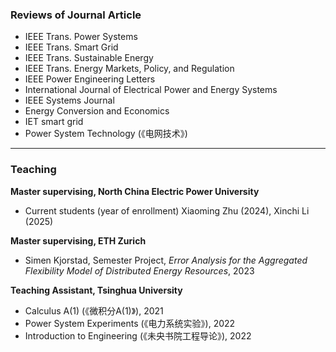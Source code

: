 ### **Reviews of Journal Article**  

- IEEE Trans. Power Systems
- IEEE Trans. Smart Grid
- IEEE Trans. Sustainable Energy
- IEEE Trans. Energy Markets, Policy, and Regulation
- IEEE Power Engineering Letters
- International Journal of Electrical Power and Energy Systems
- IEEE Systems Journal
- Energy Conversion and Economics
- IET smart grid
- Power System Technology (《电网技术》)


---

### **Teaching**  

**Master supervising, North China Electric Power University**  
- Current students (year of enrollment)
Xiaoming Zhu (2024), Xinchi Li (2025)

**Master supervising, ETH Zurich**  
- Simen Kjorstad, Semester Project, *Error Analysis for the Aggregated Flexibility Model of Distributed Energy Resources*, 2023

**Teaching Assistant, Tsinghua University**  
- Calculus A(1) (《微积分A(1)》), 2021
- Power System Experiments (《电力系统实验》), 2022
- Introduction to Engineering (《未央书院工程导论》), 2022


